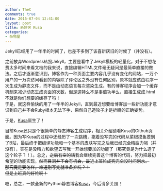 ```yaml
---
author: TheC
comments: true
date: 2015-07-04 12:41:00
layout: post
title: 新博客 Kusa
categories:
- 杂物屋
---
```


Jekyll已经用了一年半的时间了，也差不多到了该喜新厌旧的时候了（并没有）。

之前放弃Wordpress转投Jekyll，主要是看中了Jekyll模板的轻量化，对于不想花费太多时间来看文档的我来说，直接编辑HTML文件毫无疑问是最简单直接的做法。之后才逐渐意识到，博客作为一种页面主要内容几乎没有变化的网站，一万个用户的一万次访问看到的内容除了评论区之外没有任何区别，原本就应该由程序一次生成为静态文件，而不是由动态语言每次渲染生成。有的博客程序会加一个缓存机制来减少动态生成页面的次数，但是这特么不是事倍功半么，直接生成成.html不就是你们想要的缓存了吗！    
于是，就这样愉快的用了一年半的Jekyll，直到最近想要给博客加一些新功能才意识到自己并不会Ruby根本无法下手，果然自己造轮子才是折腾的正确姿势。

于是，[Kusa](http://github.com/chitosai/kusa)蛋生了！    

目前Kusa还只是个很简单的静态博客生成程序，相关介绍请看Kusa的Github页面。因为写Kusa的过程中还经历了一次跳槽，拖着没写完的代码从菜根摸鱼摸到了B站，最后终于把编译功能和一个基本的皮肤写完之后我已经完全精疲力竭（并没有），实在是没精力和欲望去写我一开始想要加的功能了（那究竟是为什么造了这个轮子？！）。总之，<del>之后有空的话</del>我会继续完善这个博客的代码，努力把最初希望的功能实现。<del>然而目测并不会有机会，最近上班忙成狗完全没时间划水。</del>    
<del>那究竟是要怎样，难道刚写完就准备弃坑？！</del>    
<del>但是上班真的好忙啊！</del>

嗯，总之，一款全新的Python静态博客[Kusa](http://github.com/chitosai/kusa)，今后请多关照！